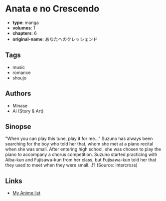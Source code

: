 # Anata e no Crescendo

-   **type**: manga
-   **volumes**: 1
-   **chapters**: 6
-   **original-name**: あなたへのクレッシェンド

## Tags

-   music
-   romance
-   shoujo

## Authors

-   Minase
-   Ai (Story & Art)

## Sinopse

"When you can play this tune, play it for me..." Suzuno has always been searching for the boy who told her that, whom she met at a piano recital when she was small. After entering high school, she was chosen to play the piano to accompany a chorus competition. Suzuno started practicing with Aiba-kun and Fujisawa-kun from her class, but Fujisawa-kun told her that they used to meet when they were small...!? (Source: Intercross)

## Links

-   [My Anime list](https://myanimelist.net/manga/7280/Anata_e_no_Crescendo)
